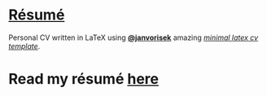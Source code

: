 # [Résumé](cv.pdf)

Personal CV written in LaTeX using [**@janvorisek**](https://github.com/janvorisek)
amazing [*minimal latex cv template*](https://github.com/janvorisek/minimal-latex-cv).

# Read my résumé [**here**](cv.pdf)